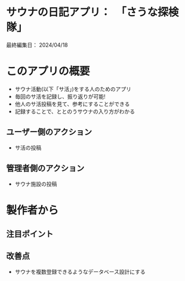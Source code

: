 # サウナの日記アプリ：　「さうな探検隊」

最終編集日：    2024/04/18

# このアプリの概要
* サウナ活動(以下「サ活」)をする人のためのアプリ
* 毎回のサ活を記録し、振り返りが可能!
* 他人のサ活投稿を見て、参考にすることができる
* 記録することで、ととのうサウナの入り方がわかる

## ユーザー側のアクション
* サ活の投稿

## 管理者側のアクション
* サウナ施設の投稿

# 製作者から

## 注目ポイント

## 改善点
* サウナを複数登録できるようなデータベース設計にする